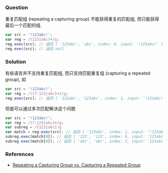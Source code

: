 ### Question

重复匹配组 (repeating a capturing group) 不能获得重复的匹配组, 而只能获得最后一个匹配的组.

```js
var src = '!123abc!';
var reg = /(123|abc)+/g;
reg.exec(src); // 返回 [ '123abc', 'abc', index: 0, input: '!123abc!' ], 希望的结果 ['123abc', '123', 'abc', index: 0, input: '!123abc!']
reg.exec(src); // 返回 null
```

### Solution

有些语言并不支持重复匹配组, 而只支持匹配重复组 (capturing a repeated group), 如

```js
var src = '!123abc!';
var reg = /((?:123|abc)+)/g;
reg.exec(src); // 返回 [ '123abc', '123abc', index: 1, input: '!123abc!' ]
```

但是可以通过多次匹配解决这个问题

```js
var src = '!123abc!';
var reg = /(?:123|abc)+/g;
var subreg = /(123|abc)/g
var match = reg.exec(src); // 返回 [ '123abc', index: 1, input: '!123abc!' ]
subreg.exec(match[0]); // 返回 [ '123', '123', index: 0, input: '123abc' ]
subreg.exec(match[0]); // 返回 [ 'abc', 'abc', index: 3, input: '123abc' ]
```

### References

  * [Repeating a Capturing Group vs. Capturing a Repeated Group](http://www.regular-expressions.info/captureall.html)
